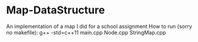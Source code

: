# Map-DataStructure
An implementation of a map I did for a school assignment
How to run (sorry no makefile):  g++ -std=c++11 main.cpp Node.cpp StringMap.cpp
